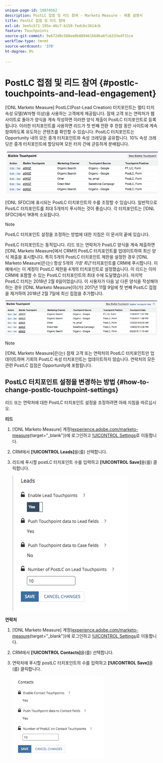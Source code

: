 ```yaml
---
unique-page-id: 18874562
description: PostLC 접점 및 리드 참여 - Marketo Measure - 제품 설명서
title: PostLC 접점 및 리드 참여
exl-id: 3ee5c571-195e-46c7-b150-fedcbc3614cb
feature: Touchpoints
source-git-commit: 9e672d0c568ee0b889461bb8ba6fc6333edf31ce
workflow-type: tm+mt
source-wordcount: '378'
ht-degree: 0%

---
```


# PostLC 접점 및 리드 참여 {#postlc-touchpoints-and-lead-engagement}

[!DNL Marketo Measure] PostLC(Post-Lead Creation) 터치포인트는 멀티 터치 속성 모델(W자형 이상)을 사용하는 고객에게 제공됩니다. 잠재 고객 또는 연락처가 웹 사이트로 돌아가 양식을 계속 작성하면 이러한 양식 제출이 PostLC 터치포인트로 등록됩니다. 이러한 터치포인트를 사용하면 리드가 첫 번째 전환 후 한참 동안 사이트에 계속 참여하도록 유도하는 콘텐츠를 확인할 수 있습니다. PostLC 터치포인트는 Opportunity 내의 모든 중개 터치포인트와 속성 크레딧을 공유합니다. 10% 속성 크레딧은 중개 터치포인트에 할당되며 모든 터치 간에 균등하게 분배됩니다.

![](assets/1.png)

[!DNL SFDC]에 표시되는 PostLC 터치포인트의 수를 조정할 수 있습니다. 일반적으로 PostLC 터치포인트를 최대 5개까지 푸시하는 것이 좋습니다. 각 터치포인트는 [!DNL SFDC]에서 1KB씩 소요됩니다.

>[!NOTE]
>
>PostLC 터치포인트 설정을 조정하는 방법에 대한 지침은 이 문서의 끝에 있습니다.

PostLC 터치포인트는 동적입니다. 리드 또는 연락처가 PostLC 양식을 계속 제출하면 [!DNL Marketo Measure]에서 CRM의 PostLC 터치포인트를 업데이트하여 최신 양식 제출을 표시합니다. 특히 5개의 PostLC 터치포인트 제한을 설정한 경우 [!DNL Marketo Measure]은(는) 항상 5개의 _가장 최근_ 터치포인트를 CRM에 푸시합니다.  이 예에서는 이 계정이 PostLC 제한을 4개의 터치포인트로 설정했습니다. 이 리드는 이미 CRM에 포함할 수 있는 PostLC 터치포인트의 최대 수에 도달했습니다. 마지막 PostLC 터치는 2018년 2월 6일이었습니다. 이 사용자가 다음 날 다른 양식을 작성해야 하는 경우 [!DNL Marketo Measure]이(가) 2017년 11월 9일에 첫 번째 PostLC 접점을 제거하여 2018년 2월 7일에 최신 접점을 추가합니다.

![](assets/2.png)

>[!NOTE]
>
>[!DNL Marketo Measure]은(는) 잠재 고객 또는 연락처의 PostLC 터치포인트만 업데이트하며 기회의 PostLC 속성 터치포인트는 업데이트하지 않습니다. 연락처의 모든 관련 PostLC 접점은 Opportunity에 포함됩니다.

## PostLC 터치포인트 설정을 변경하는 방법 {#how-to-change-postlc-touchpoint-settings}

리드 또는 연락처에 대한 PostLC 터치포인트 설정을 조정하려면 아래 지침을 따르십시오.

**리드**

1. [!DNL Marketo Measure] 계정([experience.adobe.com/marketo-measure](https://experience.adobe.com/marketo-measure){target="_blank"})에 로그인하고 [!UICONTROL Settings](으)로 이동합니다.

1. CRM에서 **[!UICONTROL Leads]**&#x200B;을(를) 선택합니다.

1. 리드에 푸시할 postLC 터치포인트 수를 입력하고 **[!UICONTROL Save]**&#x200B;을(를) 클릭합니다.

   ![](assets/3.png)

**연락처**

1. [!DNL Marketo Measure] 계정([experience.adobe.com/marketo-measure](https://experience.adobe.com/marketo-measure){target="_blank"})에 로그인하고 [!UICONTROL Settings](으)로 이동합니다.

1. CRM에서 **[!UICONTROL Contacts]**&#x200B;을(를) 선택합니다.

1. 연락처에 푸시할 postLC 터치포인트의 수를 입력하고 **[!UICONTROL Save]**&#x200B;을(를) 클릭합니다.

   ![](assets/4.png)
